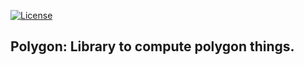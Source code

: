 [![License](https://img.shields.io/badge/license-%20MPL--v2.0-blue.svg)](../master/LICENSE)


## Polygon: Library to compute polygon things.
